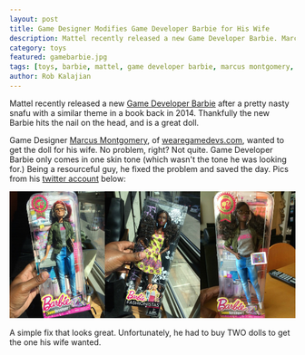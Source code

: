 ```yaml
---
layout: post
title: Game Designer Modifies Game Developer Barbie for His Wife
description: Mattel recently released a new Game Developer Barbie. Marcus Montgomery changed it a bit for his wife.
category: toys
featured: gamebarbie.jpg
tags: [toys, barbie, mattel, game developer barbie, marcus montgomery, we are game devs, barbie careers]
author: Rob Kalajian
---
```


Mattel recently released a new [Game Developer Barbie](http://shop.mattel.com/product/index.jsp?productId=99225426) after a pretty nasty snafu with a similar theme in a book back in 2014. Thankfully the new Barbie hits the nail on the head, and is a great doll.

Game Designer [Marcus Montgomery](http://twitter.com/marcusingames), of [wearegamedevs.com](http://wearegamedevs.com), wanted to get the doll for his wife. No problem, right? Not quite. Game Developer Barbie only comes in one skin tone (which wasn't the tone he was looking for.) Being a resourceful guy, he fixed the problem and saved the day. Pics from his [twitter account](http://twitter.com/marcusingames) below:

![Game Developer Barbie Fix](/images/barbiefix.jpg)

A simple fix that looks great. Unfortunately, he had to buy TWO dolls to get the one his wife wanted.
